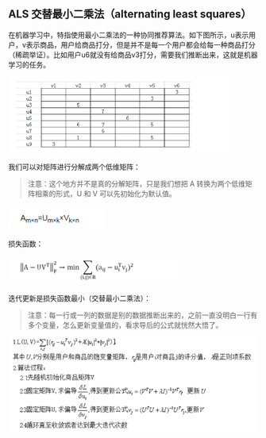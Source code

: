 ## ALS 交替最小二乘法（alternating least squares）

在机器学习中，特指使用最小二乘法的一种协同推荐算法。如下图所示，u表示用户，v表示商品，用户给商品打分，但是并不是每一个用户都会给每一种商品打分（稀疏举证）。比如用户u6就没有给商品v3打分，需要我们推断出来，这就是机器学习的任务。

![](imgs/26.png)

我们可以对矩阵进行分解成两个低维矩阵：

> 注意：这个地方并不是真的分解矩阵，只是我们想把 A 转换为两个低维矩阵相乘的形式，U 和 V 可以先初始化为默认值。

![](imgs/27.png)

损失函数：

![](imgs/28.png)

迭代更新是损失函数最小（交替最小二乘法）：

> 注意：每一行或一列的数据是别的数据推断出来的，之前一直没明白一行有多个变量，怎么更新变量值的，看求导后的公式就恍然大悟了。

![](imgs/29.png)